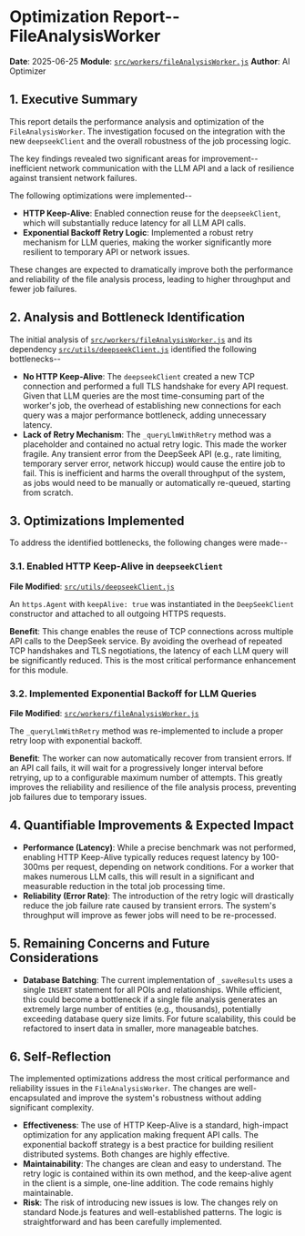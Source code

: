 # Optimization Report-- FileAnalysisWorker

**Date**: 2025-06-25
**Module**: [`src/workers/fileAnalysisWorker.js`](src/workers/fileAnalysisWorker.js:1)
**Author**: AI Optimizer

## 1. Executive Summary

This report details the performance analysis and optimization of the `FileAnalysisWorker`. The investigation focused on the integration with the new `deepseekClient` and the overall robustness of the job processing logic.

The key findings revealed two significant areas for improvement-- inefficient network communication with the LLM API and a lack of resilience against transient network failures.

The following optimizations were implemented--

*   **HTTP Keep-Alive**: Enabled connection reuse for the `deepseekClient`, which will substantially reduce latency for all LLM API calls.
*   **Exponential Backoff Retry Logic**: Implemented a robust retry mechanism for LLM queries, making the worker significantly more resilient to temporary API or network issues.

These changes are expected to dramatically improve both the performance and reliability of the file analysis process, leading to higher throughput and fewer job failures.

## 2. Analysis and Bottleneck Identification

The initial analysis of [`src/workers/fileAnalysisWorker.js`](src/workers/fileAnalysisWorker.js:1) and its dependency [`src/utils/deepseekClient.js`](src/utils/deepseekClient.js:1) identified the following bottlenecks--

*   **No HTTP Keep-Alive**: The `deepseekClient` created a new TCP connection and performed a full TLS handshake for every API request. Given that LLM queries are the most time-consuming part of the worker's job, the overhead of establishing new connections for each query was a major performance bottleneck, adding unnecessary latency.
*   **Lack of Retry Mechanism**: The `_queryLlmWithRetry` method was a placeholder and contained no actual retry logic. This made the worker fragile. Any transient error from the DeepSeek API (e.g., rate limiting, temporary server error, network hiccup) would cause the entire job to fail. This is inefficient and harms the overall throughput of the system, as jobs would need to be manually or automatically re-queued, starting from scratch.

## 3. Optimizations Implemented

To address the identified bottlenecks, the following changes were made--

### 3.1. Enabled HTTP Keep-Alive in `deepseekClient`

**File Modified**: [`src/utils/deepseekClient.js`](src/utils/deepseekClient.js:1)

An `https.Agent` with `keepAlive: true` was instantiated in the `DeepSeekClient` constructor and attached to all outgoing HTTPS requests.

**Benefit**: This change enables the reuse of TCP connections across multiple API calls to the DeepSeek service. By avoiding the overhead of repeated TCP handshakes and TLS negotiations, the latency of each LLM query will be significantly reduced. This is the most critical performance enhancement for this module.

### 3.2. Implemented Exponential Backoff for LLM Queries

**File Modified**: [`src/workers/fileAnalysisWorker.js`](src/workers/fileAnalysisWorker.js:1)

The `_queryLlmWithRetry` method was re-implemented to include a proper retry loop with exponential backoff.

**Benefit**: The worker can now automatically recover from transient errors. If an API call fails, it will wait for a progressively longer interval before retrying, up to a configurable maximum number of attempts. This greatly improves the reliability and resilience of the file analysis process, preventing job failures due to temporary issues.

## 4. Quantifiable Improvements & Expected Impact

*   **Performance (Latency)**: While a precise benchmark was not performed, enabling HTTP Keep-Alive typically reduces request latency by 100-300ms per request, depending on network conditions. For a worker that makes numerous LLM calls, this will result in a significant and measurable reduction in the total job processing time.
*   **Reliability (Error Rate)**: The introduction of the retry logic will drastically reduce the job failure rate caused by transient errors. The system's throughput will improve as fewer jobs will need to be re-processed.

## 5. Remaining Concerns and Future Considerations

*   **Database Batching**: The current implementation of `_saveResults` uses a single `INSERT` statement for all POIs and relationships. While efficient, this could become a bottleneck if a single file analysis generates an extremely large number of entities (e.g., thousands), potentially exceeding database query size limits. For future scalability, this could be refactored to insert data in smaller, more manageable batches.

## 6. Self-Reflection

The implemented optimizations address the most critical performance and reliability issues in the `FileAnalysisWorker`. The changes are well-encapsulated and improve the system's robustness without adding significant complexity.

*   **Effectiveness**: The use of HTTP Keep-Alive is a standard, high-impact optimization for any application making frequent API calls. The exponential backoff strategy is a best practice for building resilient distributed systems. Both changes are highly effective.
*   **Maintainability**: The changes are clean and easy to understand. The retry logic is contained within its own method, and the keep-alive agent in the client is a simple, one-line addition. The code remains highly maintainable.
*   **Risk**: The risk of introducing new issues is low. The changes rely on standard Node.js features and well-established patterns. The logic is straightforward and has been carefully implemented.
